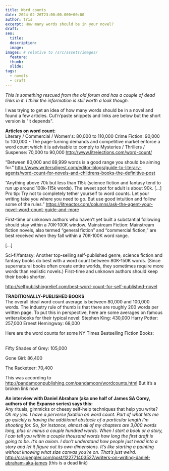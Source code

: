 ```yaml
---
title: Word counts
date: 2024-02-26T23:00:00.000+00:00
author: tris
excerpt: How many words should be in your novel?
draft: 
seo:
  title:
  description:
  image: 
images: # relative to /src/assets/images/
  feature: 
  thumb: 
  slide:
tags:
  - novels
  - craft
---
```

_This is something rescued from the old forum and has a couple of dead links in it. I think the information is still worth a look though._

I was trying to get an idea of how many words should be in a novel and found a few articles. Cut’n’paste snippets and links are below but the short version is "it depends".  

**Articles on word count:**
<br>
Literary / Commercial / Women's: 80,000 to 110,000 Crime Fiction: 90,000 to 100,000 - The page-turning demands and competitive market enforce a word count which it is advisable to comply to Mysteries / Thrillers / Suspense: 70,000 to 90,000 http://www.litrejections.com/word-count/  

“Between 80,000 and 89,999 words is a good range you should be aiming for.” 
http://www.writersdigest.com/editor-blogs/guide-to-literary-agents/word-count-for-novels-and-childrens-books-the-definitive-post  

“Anything above 70k but less than 115k (science fiction and fantasy tend to run up around 100k-115k words). The sweet spot for adult is about 90k. […] Pro tip: Try not to completely tether yourself to word counts. Let your writing take you where you need to go. But use good intuition and follow some of the rules.” 
https://litreactor.com/columns/ask-the-agent-your-novel-word-count-guide-and-more  

First-time or unknown authors who haven’t yet built a substantial following should stay within a 70K-100K window.  Mainstream Fiction: Mainstream fiction novels, also termed “general fiction” and “commercial fiction,” are best received when they fall within a 70K-100K word range.  

[…]  

Sci-fi/fantasy: Another top-selling self-published genre, science fiction and fantasy books do best with a word count between 80K-150K words. (Since supernatural books often create entire worlds, they sometimes require more words than realistic novels.) 
First-time and unknown authors should keep their books shorter.

http://selfpublishingrelief.com/best-word-count-for-self-published-novel  

**TRADITIONALLY-PUBLISHED BOOKS**
<br>
The overall ideal word count average is between 80,000 and 100,000 words. The industry rule of thumb is that there are roughly 200 words per written page. To put this in perspective, here are some averages on famous writers/books for their typical novel:  Stephen King: 430,000 
Harry Potter: 257,000 
Ernest Hemingway: 68,000  

Here are the word counts for some NY Times Bestselling Fiction Books:  
<br>

Fifty Shades of Grey: 105,000

Gone Girl: 86,400 

The Racketeer: 70,400

This was according to http://pandamoonpublishing.com/pandamoon/wordcounts.html But it’s a broken link now

**An interview with Daniel Abraham (aka one half of James SA Corey, authors of the Expanse series) says this:**
<br>
Any rituals, gimmicks or cheesy self-help techniques that help you write? 
<br>
_Oh my yes. I have a perverse fixation on word count. Part of what lets me go quickly is having the additional obstacle of a particular length I’m shooting for. So, for instance, almost all of my chapters are 3,000 words long, plus or minus a couple hundred words. When I start a book or a story, I can tell you within a couple thousand words how long the first draft is going to be. It’s an axiom. I don’t understand how people just head into a story and let it figure out its own dimensions. It’s like starting a painting without knowing what size canvas you’re on. That’s just weird._
http://craigengler.com/post/122771403527/writers-on-writing-daniel-abraham-aka-james (this is a dead link) 